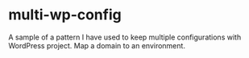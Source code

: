 multi-wp-config
===============

A sample of a pattern I have used to keep multiple configurations with WordPress project. Map a domain to an environment.
